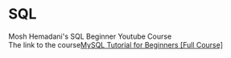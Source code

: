 # SQL
Mosh Hemadani's SQL Beginner Youtube Course <br/>
The link to the course[MySQL Tutorial for Beginners [Full Course]](https://www.youtube.com/watch?v=7S_tz1z_5bA)
